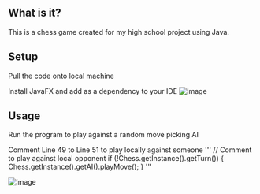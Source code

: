 ## What is it?
This is a chess game created for my high school project using Java.

## Setup
Pull the code onto local machine

Install JavaFX and add as a dependency to your IDE
![image](https://github.com/Abdul-RahmanM/Chess/assets/95952874/398bb409-c48d-4cb6-aae5-d1a8aa3456f8)

## Usage
Run the program to play against a random move picking AI

Comment Line 49 to Line 51 to play locally against someone
'''
// Comment to play against local opponent
if (!Chess.getInstance().getTurn()) {
    Chess.getInstance().getAI().playMove();
}
'''

![image](https://github.com/Abdul-RahmanM/Chess/assets/95952874/e79b7579-1f9e-44d3-a320-a4924c2745af)

